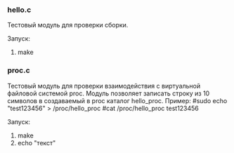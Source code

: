 ### hello.c
Тестовый модуль для проверки сборки.

Запуск:
1) make

### proc.c
Тестовый модуль для проверки взаимодействия с виртуальной файловой системой proc.
Модуль позволяет записать строку из 10 символов в создаваемый в proc каталог hello_proc.
Пример:
#sudo echo "test123456" > /proc/hello_proc
#cat /proc/hello_proc
test123456

Запуск:
1) make
2) echo "текст"
